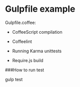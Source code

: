 Gulpfile example
=======================

Gulpfile.coffee: 

- CoffeeScript compilation

- Coffeelint

- Running Karma unittests

- Require.js build


###How to run test

gulp test